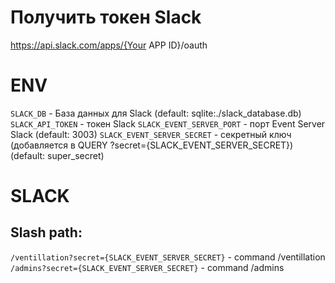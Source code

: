 # Получить токен Slack

https://api.slack.com/apps/{Your APP ID}/oauth

# ENV

`SLACK_DB` - База данных для Slack (default: sqlite:./slack_database.db)
`SLACK_API_TOKEN` - токен Slack
`SLACK_EVENT_SERVER_PORT` - порт Event Server Slack (default: 3003)
`SLACK_EVENT_SERVER_SECRET` - cекретный ключ (добавляется в QUERY ?secret={SLACK_EVENT_SERVER_SECRET}) (default: super_secret)

# SLACK

## Slash path:

`/ventillation?secret={SLACK_EVENT_SERVER_SECRET}` - command /ventillation
`/admins?secret={SLACK_EVENT_SERVER_SECRET}` - command /admins

